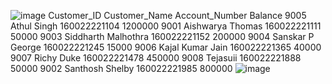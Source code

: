 ![image](https://github.com/AISHWARYA-THOMAS/MBA-BDM-/assets/125996803/5998a939-55db-4b21-b0d9-4901c74320f2)
Customer_ID	Customer_Name	Account_Number	Balance
9005	Athul Singh	160022221104	1200000
9001	Aishwarya Thomas	160022221111	50000
9003	Siddharth Malhothra	160022221152	200000
9004	Sanskar P George	160022221245	15000
9006	Kajal Kumar Jain	160022221365	40000
9007	Richy Duke	160022221478	450000
9008	Tejasuii	160022221888	50000
9002	Santhosh Shelby	160022221985	800000
![image](https://github.com/AISHWARYA-THOMAS/MBA-BDM-/assets/125996803/cd08e416-58f0-481a-aa8b-f7e84b452c8e)
